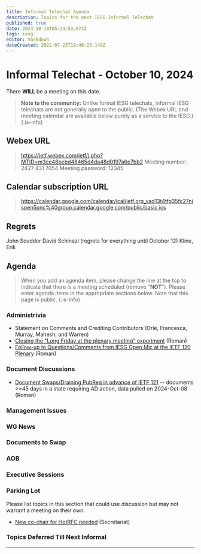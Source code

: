 ```yaml
---
title: Informal Telechat Agenda
description: Topics for the next IESG Informal Telechat
published: true
date: 2024-10-10T05:24:53.672Z
tags: iesg
editor: markdown
dateCreated: 2022-07-23T19:46:23.149Z
---
```


# Informal Telechat - October 10, 2024

There **WILL** be a meeting on this date.

> **Note to the community:** Unlike formal IESG telechats, informal IESG telechats are not generally open to the public. (The Webex URL and meeting calendar are available below purely as a service to the IESG.)
{.is-info}

## Webex URL

> https://ietf.webex.com/ietf/j.php?MTID=m3cc48bcbd48465d4da48d0197a6e7bb2
Meeting number: 2427 431 7054
Meeting password: 12345 


## Calendar subscription URL

> https://calendar.google.com/calendar/ical/ietf.org_vad13t4tfg35fc27nispen5pnc%40group.calendar.google.com/public/basic.ics


## Regrets
John Scudder
David Schinazi (regrets for everything until October 12)
Kline, Erik


## Agenda

> When you add an agenda item, please change the line at the top to indicate that there *is* a meeting scheduled (remove "**NOT**"). Please enter agenda items in the appropriate sections below.
Note that this page is public.
{.is-info}

### Administrivia

* Statement on Comments and Crediting Contributors (Orie, Francesca, Murray, Mahesh, and Warren)
* [Closing the "Long Friday at the plenary meeting" experiment](https://docs.google.com/document/d/1Edhvtm5QsDehZHX-9uSLgDgg_3kUPblTD3cTQhPZrug/edit) (Roman)
* [Follow-up to Questions/Comments from IESG Open Mic at the IETF 120 Plenary](https://docs.google.com/document/d/1tmacEz3myUeJkV_x3VjDwrPvoAO5mEUPRpuO14jwltU/edit) (Roman)

### Document Discussions

* [Document Swaps/Draining PubReq in advance of IETF 121](https://docs.google.com/spreadsheets/d/19GNya_Yupgek_V5a0a-qcyoEbPmwOW6CpzGrn--hmeE/edit) -- documents >=45 days in a state requiring AD action, data pulled on 2024-Oct-08 (Roman)

### Management Issues



### WG News 

### Documents to Swap 



### AOB

### Executive Sessions


### Parking Lot
Please list topics in this section that could use discussion but may not warrant a meeting on their own. 

* [New co-chair for HotRFC needed](https://mailarchive.ietf.org/arch/msg/iesg/F5O6IVJ8B-CO1i1g5vbvfHLdulU/#) (Secretariat)

### Topics Deferred Till Next Informal 

-------


